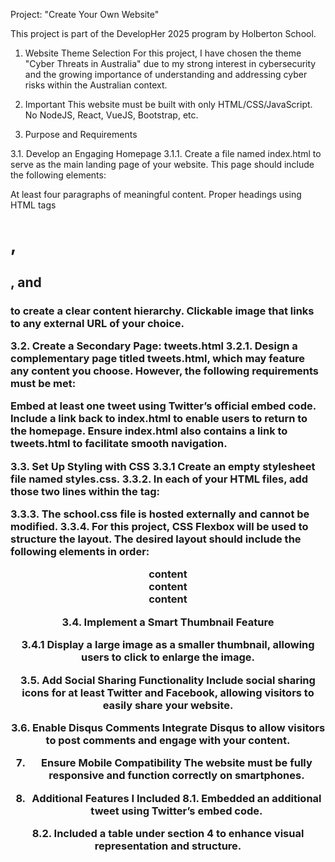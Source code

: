 Project: "Create Your Own Website"

This project is part of the DevelopHer 2025 program by Holberton School.

1. Website Theme Selection
For this project, I have chosen the theme "Cyber Threats in Australia" due to my strong interest in cybersecurity and the growing importance of understanding and addressing cyber risks within the Australian context.

2. Important
This website must be built with only HTML/CSS/JavaScript. No NodeJS, React, VueJS, Bootstrap, etc.

3. Purpose and Requirements

3.1. Develop an Engaging Homepage
3.1.1. Create a file named index.html to serve as the main landing page of your website. This page should include the following elements:

At least four paragraphs of meaningful content.
Proper headings using HTML tags <h1>, <h2>, and <h3> to create a clear content hierarchy.
Clickable image that links to any external URL of your choice.

3.2.  Create a Secondary Page: tweets.html
3.2.1. Design a complementary page titled tweets.html, which may feature any content you choose. However, the following requirements must be met:

Embed at least one tweet using Twitter’s official embed code.
Include a link back to index.html to enable users to return to the homepage.
Ensure index.html also contains a link to tweets.html to facilitate smooth navigation.

3.3. Set Up Styling with CSS
3.3.1 Create an empty stylesheet file named styles.css.
3.3.2. In each of your HTML files, add those two lines within the <head> tag:

<link href="https://apply.holbertonschool.com/level2/school.css" rel="stylesheet">
<link href="styles.css" rel="stylesheet"> 

3.3.3. The school.css file is hosted externally and cannot be modified.
3.3.4. For this project, CSS Flexbox will be used to structure the layout. The desired layout should include the following elements in order:

<header> content
<article> content
<aside> content

3.4. Implement a Smart Thumbnail Feature

3.4.1 Display a large image as a smaller thumbnail, allowing users to click to enlarge the image.

3.5. Add Social Sharing Functionality
Include social sharing icons for at least Twitter and Facebook, allowing visitors to easily share your website.

3.6. Enable Disqus Comments
Integrate Disqus to allow visitors to post comments and engage with your content.

7. Ensure Mobile Compatibility
The website must be fully responsive and function correctly on smartphones.

8. Additional Features I Included
8.1. Embedded an additional tweet using Twitter’s embed code.

8.2. Included a table under section 4 to enhance visual representation and structure.
